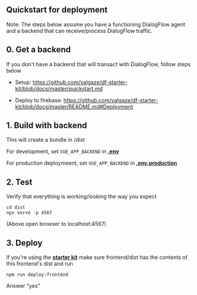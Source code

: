 ## Quickstart for deployment

Note: The steps below assume you have a functioning DialogFlow agent and a backend that can receive/process DialogFlow traffic.

## 0. Get a backend

If you don't have a backend that will transact with DialogFlow, follow steps below

- Setup: https://github.com/valgaze/df-starter-kit/blob/docs/master/quickstart.md

- Deploy to firebase: https://github.com/valgaze/df-starter-kit/blob/docs/master/README.md#Deployment

## 1. Build with backend

This will create a bundle in /dist

For development, set `VUE_APP_BACKEND` in **[.env](.env)**

For production deploymeent, set `VUE_APP_BACKEND` in **[.env.production](.env.production)**

## 2. Test

Verify that everything is working/looking the way you expect

```
cd dist
npx serve -p 4567
```

(Above open browser to localhost:4567)

## 3. Deploy

If you're using the **[starter kit](https://github.com/valgaze/df-starter-kit)** make sure frontend/dist has the contents of this frontend's dist and run

```
npm run deploy:frontend
```

Answer "yes"
